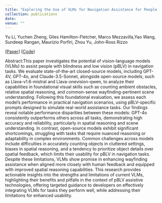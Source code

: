 ```yaml
---
title: "Exploring the Use of VLMs for Navigation Assistance for People with Blindness and Low Vision"
collection: publications
date: 
venue: ""
---
```

Yu Li, Yuchen Zheng, Giles Hamilton-Fletcher, Marco Mezzavilla,Yao Wang, Sundeep Rangan, Maurizio Porfiri, Zhou Yu, John-Ross Rizzo

[[Paper]()] 
[[Code]()]

Abstract:This paper investigates the potential of vision-language models (VLMs) to assist people with blindness and low vision (pBLV) in navigation tasks. We evaluate state-of-the-art closed-source models, including GPT-4V, GPT-4o, and Claude-3.5-Sonnet, alongside open-source models, such as Llava-v1.6-mistral and Llava-onevision-qwen, to analyze their capabilities in foundational visual skills such as counting ambient obstacles, relative spatial reasoning, and common-sense wayfinding-pertinent scene understanding. Following this foundational evaluation, we assess each model’s performance in practical navigation scenarios, using pBLV-specific prompts designed to simulate real-world assistance tasks. Our findings reveal notable performance disparities between these models: GPT-4o consistently outperforms others across all tasks, demonstrating high accuracy and reliability, particularly in spatial reasoning and scene understanding. In contrast, open-source models exhibit significant shortcomings, struggling with tasks that require nuanced reasoning or adaptability in complex environments. Common challenges across models include difficulties in accurately counting objects in cluttered settings, biases in spatial reasoning, and a tendency to prioritize object details over spatial feedback, which limits their usability for pBLV in navigation tasks. Despite these limitations, VLMs show promise in enhancing wayfinding assistance when aligned more closely with human feedback and equipped with improved spatial reasoning capabilities. This research provides actionable insights into the strengths and limitations of current VLMs, highlighting their benefits and pitfalls in the context of pBLV assistive technologies, offering targeted guidance to developers on effectively integrating VLMs for tasks they perform well, while addressing their limitations for enhanced usability.
